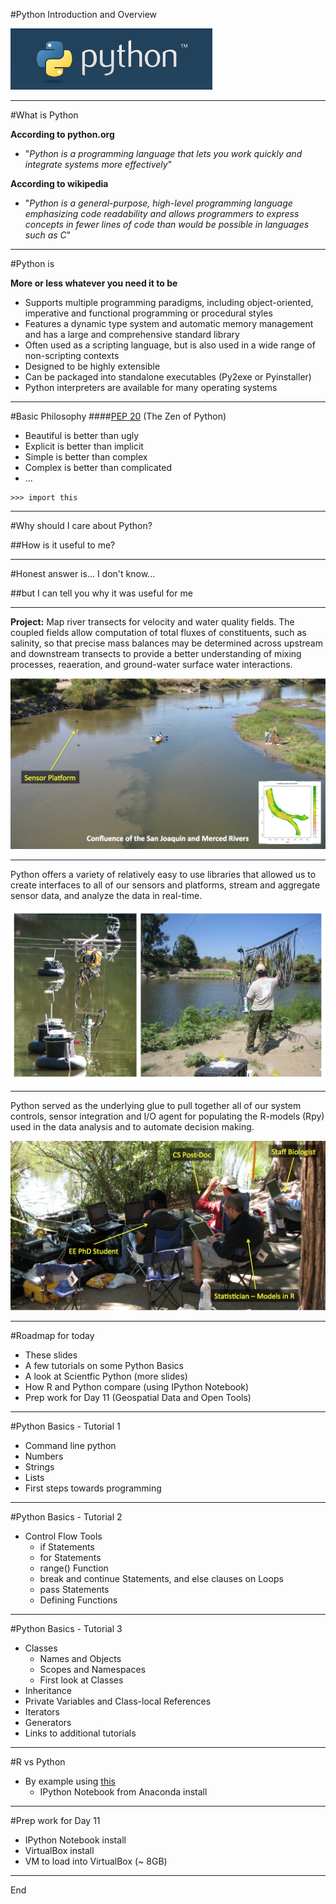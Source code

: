 #Python Introduction and Overview

![python logo](../images/python.png)

---

#What is Python

**According to python.org** 

* "*Python is a programming language that lets you work quickly and integrate systems more effectively*"

**According to wikipedia** 

* "*Python is a general-purpose, high-level programming language emphasizing code readability and allows programmers to express concepts in fewer lines of code than would be possible in languages such as C*"

---

#Python is

**More or less whatever you need it to be** 

* Supports multiple programming paradigms, including object-oriented, imperative and functional programming or procedural styles
* Features a dynamic type system and automatic memory management and has a large and comprehensive standard library
* Often used as a scripting language, but is also used in a wide range of non-scripting contexts
* Designed to be highly extensible
* Can be packaged into standalone executables (Py2exe or Pyinstaller)
* Python interpreters are available for many operating systems

---

#Basic Philosophy
####[PEP 20](https://www.python.org/dev/peps/pep-0020/) (The Zen of Python)
* Beautiful is better than ugly
* Explicit is better than implicit
* Simple is better than complex
* Complex is better than complicated
* ...

```
>>> import this
```

---

#Why should I care about Python?

##How is it useful to me?

---

#Honest answer is... I don't know...

##but I can tell you why it was useful for me

---

**Project:** Map river transects for velocity and water quality fields. The coupled fields allow computation of total fluxes of constituents, such as salinity, so that precise mass balances may be determined across upstream and downstream transects to provide a better understanding of mixing processes, reaeration, and ground-water surface water interactions.


![River Confluence](../images/merced.png)

---

Python offers a variety of relatively easy to use libraries that allowed us to create interfaces to all of our sensors and platforms, stream and aggregate sensor data, and analyze the data in real-time. 

![Multimodal](../images/multiple.png)

---

Python served as the underlying glue to pull together all of our system controls, sensor integration and I/O agent for populating the R-models (Rpy) used in the data analysis and to automate decision making.

![Science!](../images/people.png)

---

#Roadmap for today
* These slides
* A few tutorials on some Python Basics
* A look at Scientfic Python (more slides)
* How R and Python compare (using IPython Notebook)
* Prep work for Day 11 (Geospatial Data and Open Tools)

---

#Python Basics - Tutorial 1
* Command line python
* Numbers
* Strings
* Lists
* First steps towards programming

---

#Python Basics - Tutorial 2
* Control Flow Tools
	* if Statements
	* for Statements
	* range() Function
	* break and continue Statements, and else clauses on Loops
	* pass Statements
	* Defining Functions

---

#Python Basics - Tutorial 3
* Classes
	* Names and Objects
	* Scopes and Namespaces
	* First look at Classes
* Inheritance
* Private Variables and Class-local References
* Iterators
* Generators
* Links to additional tutorials 

---

#R vs Python
* By example using [this](http://www.theswarmlab.com/r-vs-python-round-1/)
	* IPython Notebook from Anaconda install

---

#Prep work for Day 11
* IPython Notebook install
* VirtualBox install
* VM to load into VirtualBox (~ 8GB)

---

End



